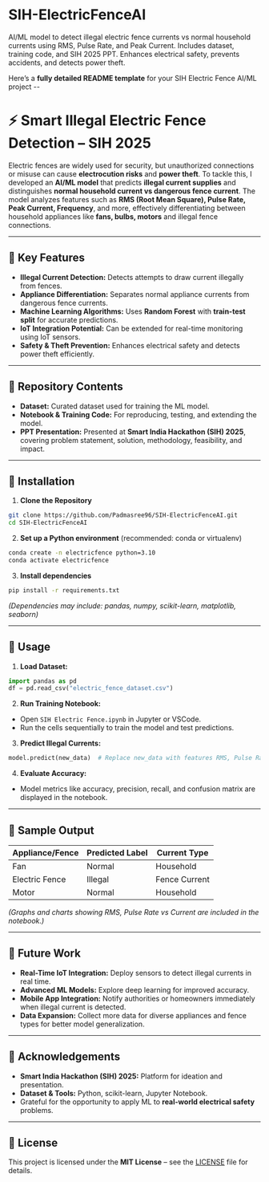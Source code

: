 # SIH-ElectricFenceAI
AI/ML model to detect illegal electric fence currents vs normal household currents using RMS, Pulse Rate, and Peak Current. Includes dataset, training code, and SIH 2025 PPT. Enhances electrical safety, prevents accidents, and detects power theft.

Here’s a **fully detailed README template** for your SIH Electric Fence AI/ML project --

# ⚡ Smart Illegal Electric Fence Detection – SIH 2025

Electric fences are widely used for security, but unauthorized connections or misuse can cause **electrocution risks** and **power theft**. To tackle this, I developed an **AI/ML model** that predicts **illegal current supplies** and distinguishes **normal household current vs dangerous fence current**. The model analyzes features such as **RMS (Root Mean Square), Pulse Rate, Peak Current, Frequency**, and more, effectively differentiating between household appliances like **fans, bulbs, motors** and illegal fence connections.

---

## 🔹 Key Features

* **Illegal Current Detection:** Detects attempts to draw current illegally from fences.
* **Appliance Differentiation:** Separates normal appliance currents from dangerous fence currents.
* **Machine Learning Algorithms:** Uses **Random Forest** with **train-test split** for accurate predictions.
* **IoT Integration Potential:** Can be extended for real-time monitoring using IoT sensors.
* **Safety & Theft Prevention:** Enhances electrical safety and detects power theft efficiently.

---

## 🔹 Repository Contents

* **Dataset:** Curated dataset used for training the ML model.
* **Notebook & Training Code:** For reproducing, testing, and extending the model.
* **PPT Presentation:** Presented at **Smart India Hackathon (SIH) 2025**, covering problem statement, solution, methodology, feasibility, and impact.

---

## 🔹 Installation

1. **Clone the Repository**

```bash
git clone https://github.com/Padmasree96/SIH-ElectricFenceAI.git
cd SIH-ElectricFenceAI
```

2. **Set up a Python environment** (recommended: conda or virtualenv)

```bash
conda create -n electricfence python=3.10
conda activate electricfence
```

3. **Install dependencies**

```bash
pip install -r requirements.txt
```

*(Dependencies may include: pandas, numpy, scikit-learn, matplotlib, seaborn)*

---

## 🔹 Usage

1. **Load Dataset:**

```python
import pandas as pd
df = pd.read_csv("electric_fence_dataset.csv")
```

2. **Run Training Notebook:**

* Open `SIH Electric Fence.ipynb` in Jupyter or VSCode.
* Run the cells sequentially to train the model and test predictions.

3. **Predict Illegal Currents:**

```python
model.predict(new_data)  # Replace new_data with features RMS, Pulse Rate, Peak Current, Frequency
```

4. **Evaluate Accuracy:**

* Model metrics like accuracy, precision, recall, and confusion matrix are displayed in the notebook.

---

## 🔹 Sample Output

| Appliance/Fence | Predicted Label | Current Type  |
| --------------- | --------------- | ------------- |
| Fan             | Normal          | Household     |
| Electric Fence  | Illegal         | Fence Current |
| Motor           | Normal          | Household     |

*(Graphs and charts showing RMS, Pulse Rate vs Current are included in the notebook.)*

---

## 🔹 Future Work

* **Real-Time IoT Integration:** Deploy sensors to detect illegal currents in real time.
* **Advanced ML Models:** Explore deep learning for improved accuracy.
* **Mobile App Integration:** Notify authorities or homeowners immediately when illegal current is detected.
* **Data Expansion:** Collect more data for diverse appliances and fence types for better model generalization.

---

## 🔹 Acknowledgements

* **Smart India Hackathon (SIH) 2025:** Platform for ideation and presentation.
* **Dataset & Tools:** Python, scikit-learn, Jupyter Notebook.
* Grateful for the opportunity to apply ML to **real-world electrical safety** problems.

---

## 🔹 License

This project is licensed under the **MIT License** – see the [LICENSE](LICENSE) file for details.
